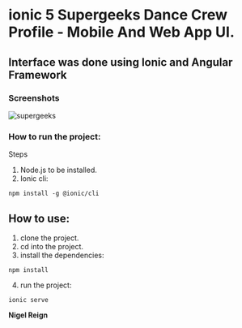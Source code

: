# ionic 5 Supergeeks Dance Crew Profile - Mobile And Web App UI.

## Interface was done using Ionic and Angular Framework

### Screenshots
![supergeeks](https://user-images.githubusercontent.com/37867005/87850425-75a9f400-c8f0-11ea-8974-22a1b151d2ca.PNG)


### How to run the project:
Steps
1. Node.js to be installed.
2. Ionic cli:
```
npm install -g @ionic/cli
```

## How to use:
1. clone the project.
2. cd into the project.
3. install the dependencies:
```
npm install
```
4. run the project:
```
ionic serve
```

**Nigel Reign**
